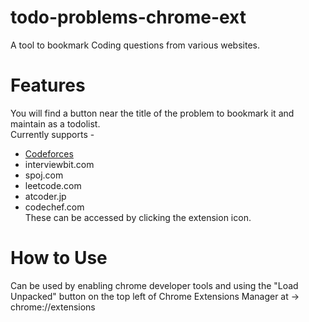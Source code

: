 # todo-problems-chrome-ext
A tool to bookmark Coding questions from various websites.

# Features
You will find a button near the title of the problem to bookmark it and maintain as a todolist. <br>
Currently supports -
* [Codeforces](codeforces.com)
* interviewbit.com
* spoj.com
* leetcode.com
* atcoder.jp
* codechef.com <br>
These can be accessed by clicking the extension icon.

# How to Use
Can be used by enabling chrome developer tools and using the "Load Unpacked" button on the top left of Chrome Extensions Manager at -> chrome://extensions<br>
